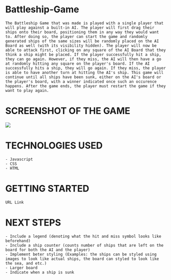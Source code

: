 # Battleship-Game
    The Battleship Game that was made is played with a single player that will play against a built-in AI. The player will first drag their ships onto their board, positioning them in any way they would want to. After doing so, the player can start the game and randomly generated ships of the same sizes will be randomly placed on the AI Board as well (with its visibility hidden). The player will now be able to attack first, clicking on any square of the AI Board that they think a ship might be placed. If the player successfully hit a ship, they can go again. However, if they miss, the AI will then have a go at randomly hitting any square on the player's board. If the AI successfully hits a ship, they will go again. If they miss, the player is able to have another turn at hitting the AI's ship. This game will continue until all ships have been sunk, either on the AI's board or the player's board, with a winner indicated once such an occurence happens. After the game ends, the player must restart the game if they want to play again. 

# SCREENSHOT OF THE GAME
<img src ="https://imgur.com/a/rEQMxPY">


# TECHNOLOGIES USED
    - Javascript
    - CSS
    - HTML



# GETTING STARTED
    URL Link


# NEXT STEPS
    - Include a legend (denoting what the hit and miss symbol looks like beforehand)
    - Include a ship counter (counts number of ships that are left on the board for both the AI and the player)
    - Implement beter styling (Examples: the ships can be styled using images to look like actual ships, the board can styled to look like the sea, and etc.)
    - Larger board
    - Indicate when a ship is sunk


